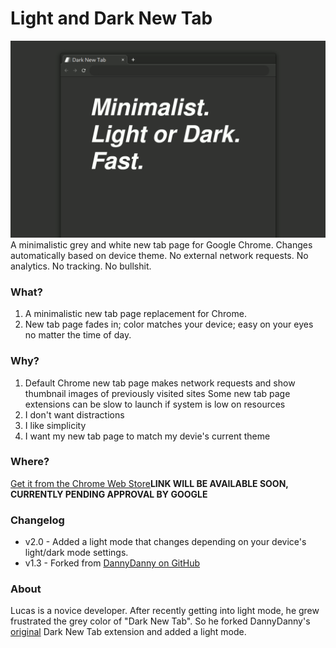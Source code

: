 # Light and Dark New Tab
![image](https://github.com/OperationNorthwoods/lightanddarknewtab/blob/master/lightanddarknewtab_github_screen_ani.gif)
A minimalistic grey and white new tab page for Google Chrome. Changes automatically based on device theme. No external network requests. No analytics. No tracking. No bullshit.

### What?
1. A minimalistic new tab page replacement for Chrome.
1. New tab page fades in; color matches your device; easy on your eyes no matter the time of day.

### Why?
1. Default Chrome new tab page makes network requests and show thumbnail images of previously visited sites
Some new tab page extensions can be slow to launch if system is low on resources
1. I don't want distractions
1. I like simplicity
1. I want my new tab page to match my devie's current theme

### Where?
[Get it from the Chrome Web Store](google.com/404)**LINK WILL BE AVAILABLE SOON, CURRENTLY PENDING APPROVAL BY GOOGLE**

### Changelog
* v2.0 - Added a light mode that changes depending on your device's light/dark mode settings.
* v1.3 - Forked from [DannyDanny on GitHub](https://github.com/dandydanny/darknewtab/) 

### About
Lucas is a novice developer. After recently getting into light mode, he grew frustrated the grey color of "Dark New Tab". So he forked DannyDanny's [original](https://chrome.google.com/webstore/detail/dark-new-tab/mnjmegebbljjhpljjfjmkhgmokpmdbpo?hl=en-US&gl=US) Dark New Tab extension and added a light mode. 

